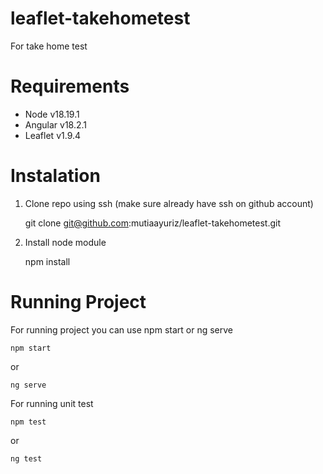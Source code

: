 # leaflet-takehometest

For take home test 

Requirements
============

* Node v18.19.1
* Angular v18.2.1
* Leaflet v1.9.4


Instalation
============

1) Clone repo using ssh (make sure already have ssh on github account)

    git clone git@github.com:mutiaayuriz/leaflet-takehometest.git

2) Install node module

    npm install


Running Project
============

For running project you can use npm start or ng serve

    npm start

or

    ng serve


For running unit test

    npm test

or

    ng test
